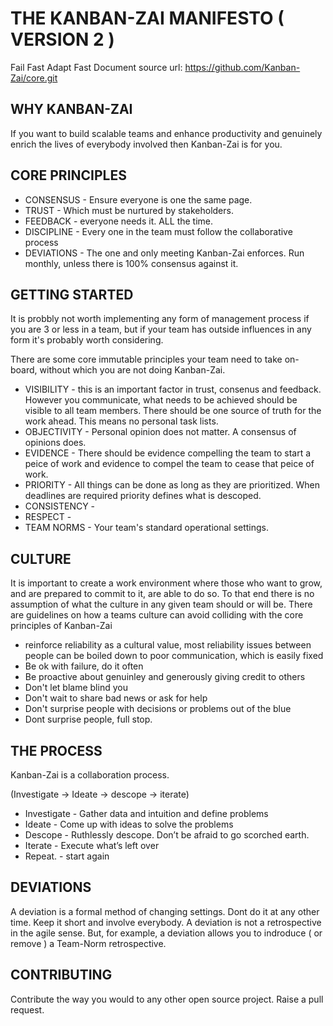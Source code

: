 # THE KANBAN-ZAI MANIFESTO ( VERSION 2 )
Fail Fast Adapt Fast
Document source url: https://github.com/Kanban-Zai/core.git


## WHY KANBAN-ZAI

If you want to build scalable teams and enhance productivity and genuinely enrich the lives of everybody involved then Kanban-Zai is for you.

## CORE PRINCIPLES

* CONSENSUS   - Ensure everyone is one the same page.
* TRUST       - Which must be nurtured by stakeholders.
* FEEDBACK    - everyone needs it.  ALL the time. 
* DISCIPLINE  - Every one in the team must follow the collaborative process
* DEVIATIONS  - The one and only meeting Kanban-Zai enforces.  Run monthly, unless there is 100% consensus against it.

## GETTING STARTED

It is probbly not worth implementing any form of management process if you are 3 or less in a team, but if your team has outside influences in any form it's probably worth considering.

There are some core immutable principles your team need to take on-board, without which you are not doing Kanban-Zai.

  * VISIBILITY  - this is an important factor in trust, consenus and feedback.  However you communicate, what needs to be achieved should be visible to all team members.  There should be one source of truth for the work ahead.  This means no personal task lists.
  * OBJECTIVITY - Personal opinion does not matter.  A consensus of opinions does.
  * EVIDENCE    - There should be evidence compelling the team to start a peice of work and evidence to compel the team to cease that peice of work.
  * PRIORITY    - All things can be done as long as they are prioritized.  When deadlines are required priority defines what is descoped.
  * CONSISTENCY - 
  * RESPECT -
  * TEAM NORMS  - Your team's standard operational settings.

 

## CULTURE

It is important to create a work environment where those who want to grow, and are prepared to commit to it, are able to do so.  To that end there is no assumption of what the culture in any given team should or will be.  There are guidelines on how a teams culture can avoid colliding with the core principles of Kanban-Zai

* reinforce reliability as a cultural value, most reliability issues between people can be boiled down to poor communication, which is easily fixed
* Be ok with failure, do it often
* Be proactive about genuinley and generously giving credit to others
* Don't let blame blind you
* Don't wait to share bad news or ask for help
* Don't surprise people with decisions or problems out of the blue
* Dont surprise people, full stop.

## THE PROCESS

Kanban-Zai is a collaboration process.

(Investigate -> Ideate -> descope -> iterate)

* Investigate 	- Gather data and intuition and define problems
* Ideate 		    - Come up with ideas to solve the problems
* Descope	      - Ruthlessly descope.  Don’t be afraid to go scorched earth.
* Iterate		    - Execute what’s left over 
* Repeat.       - start again

## DEVIATIONS

A deviation is a formal method of changing settings.  Dont do it at any other time.  Keep it short and involve everybody.  A deviation is not a retrospective
in the agile sense.  But, for example, a deviation allows you to indroduce ( or remove ) a Team-Norm retrospective.

## CONTRIBUTING

Contribute the way you would to any other open source project.  Raise a pull request.
